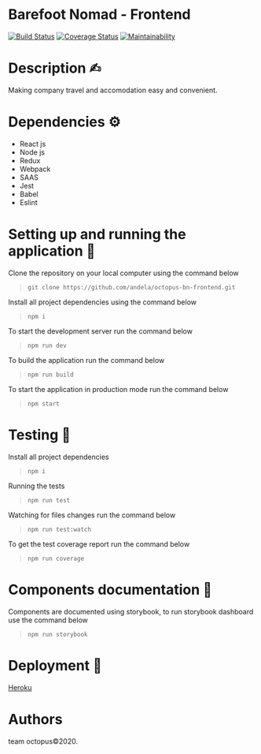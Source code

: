# Barefoot Nomad - Frontend

[![Build Status](https://travis-ci.org/andela/octopus-bn-frontend.svg?branch=develop)](https://travis-ci.org/andela/octopus-bn-frontend) [![Coverage Status](https://coveralls.io/repos/github/andela/octopus-bn-frontend/badge.svg?branch=develop)](https://coveralls.io/github/andela/octopus-bn-frontend?branch=develop) [![Maintainability](https://api.codeclimate.com/v1/badges/efbdaa199a4e426ce288/maintainability)](https://codeclimate.com/github/andela/octopus-bn-frontend/maintainability)

# Description ✍︎

Making company travel and accomodation easy and convenient.

# Dependencies ⚙︎

- React js
- Node js
- Redux
- Webpack
- SAAS
- Jest
- Babel
- Eslint

# Setting up and running the application 🔧

Clone the repository on your local computer using the command below

> `git clone https://github.com/andela/octopus-bn-frontend.git`

Install all project dependencies using the command below

> `npm i`

To start the development server run the command below

> `npm run dev`

To build the application run the command below

> `npm run build`

To start the application in production mode run the command below

> `npm start`

# Testing 🔬

Install all project dependencies

> `npm i`

Running the tests

> `npm run test`

Watching for files changes run the command below

> `npm run test:watch`

To get the test coverage report run the command below

> `npm run coverage`

# Components documentation 📜

Components are documented using storybook, to run storybook dashboard use the command below

> `npm run storybook`

# Deployment 🚀

[Heroku]()

# Authors

team octopus&copy;2020.

